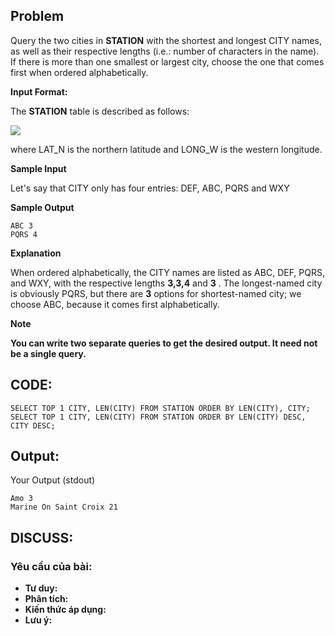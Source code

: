 ## Problem

 Query the two cities in **STATION** with the shortest and longest CITY names, as well as their respective lengths (i.e.: number of characters in the name). If there is more than one smallest or largest city, choose the one that comes first when ordered alphabetically.
 
 **Input Format:**
 
 The **STATION** table is described as follows:

![](https://s3.amazonaws.com/hr-challenge-images/9336/1449345840-5f0a551030-Station.jpg)

where LAT_N is the northern latitude and LONG_W is the western longitude.

**Sample Input**

Let's say that CITY only has four entries: DEF, ABC, PQRS and WXY

**Sample Output**

    ABC 3
    PQRS 4
    
**Explanation**

When ordered alphabetically, the CITY names are listed as ABC, DEF, PQRS, and WXY, with the respective lengths **3,3,4**  and **3** . The longest-named city is obviously PQRS, but there are **3** options for shortest-named city; we choose ABC, because it comes first alphabetically.

**Note**

**You can write two separate queries to get the desired output. It need not be a single query.**

## CODE:

    SELECT TOP 1 CITY, LEN(CITY) FROM STATION ORDER BY LEN(CITY), CITY;
    SELECT TOP 1 CITY, LEN(CITY) FROM STATION ORDER BY LEN(CITY) DESC, CITY DESC;
    
## Output:
Your Output (stdout)

    Amo 3 
    Marine On Saint Croix 21 

## DISCUSS:
### Yêu cầu của bài: 
- **Tư duy:** 
- **Phân tích:**
- **Kiến thức áp dụng:**
- **Lưu ý:**


